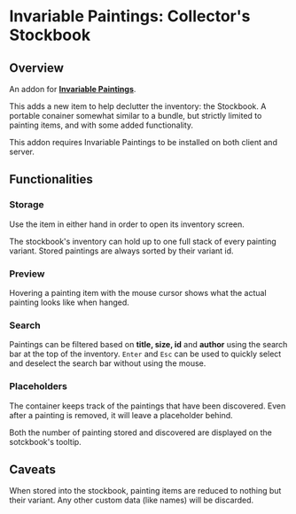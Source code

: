 # Invariable Paintings: Collector's Stockbook

## Overview
An addon for [**Invariable Paintings**](https://modrinth.com/mod/invariable-paintings).

This adds a new item to help declutter the inventory: the Stockbook. A portable conainer somewhat similar to a bundle, but strictly limited to painting items, and with some added functionality.

This addon requires Invariable Paintings to be installed on both client and server.

## Functionalities
### Storage
Use the item in either hand in order to open its inventory screen.

The stockbook's inventory can hold up to one full stack of every painting variant. Stored paintings are always sorted by their variant id.

### Preview
Hovering a painting item with the mouse cursor shows what the actual painting looks like when hanged.

### Search
Paintings can be filtered based on **title, size, id** and **author** using the search bar at the top of the inventory. `Enter` and `Esc` can be used to quickly select and deselect the search bar without using the mouse.

### Placeholders
The container keeps track of the paintings that have been discovered. 
Even after a painting is removed, it will leave a placeholder behind.

Both the number of painting stored and discovered are displayed on the sotckbook's tooltip.


## Caveats
When stored into the stockbook, painting items are reduced to nothing but their variant. Any other custom data (like names) will be discarded.
